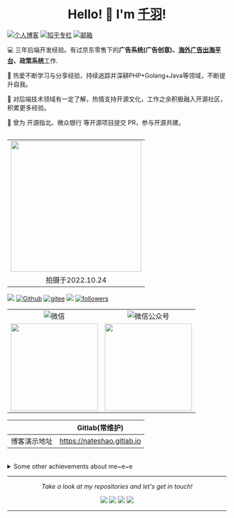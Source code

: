 <h1 align="center"> Hello! 👋  I'm <a href="https://github.com/nateshao">千羽</a>!</h1>


<a href="https://nateshao.gitlab.io"><img alt="个人博客" src="[https://img.shields.io/static/v1?label=%E4%B8%AA%E4%BA%BA%E5%8D%9A%E5%AE%A2&message=%E5%8D%83%E7%BE%BD%E7%9A%84%E7%BC%96%E7%A8%8B%E6%97%B6%E5%85%89&color=pink](https://img.shields.io/static/v1?label=%E4%B8%AA%E4%BA%BA%E5%8D%9A%E5%AE%A2&message=%E7%A8%8B%E5%BA%8F%E5%91%98%E5%8D%83%E7%BE%BD&color=pink)"/></a> <a href="https://www.zhihu.com/people/yong-yuan-de-da-an-9"><img alt="知乎专栏" src="https://img.shields.io/static/v1?label=%E7%9F%A5%E4%B9%8E%E4%B8%93%E6%A0%8F&message=nateshao&color=0084FF&logo=Zhihu"/></a> <a href="mailto:1210331079@qq.com"><img alt="邮箱" src="https://img.shields.io/static/v1?label=%E9%82%AE%E7%AE%B1&message=1210331079@qq.com&color=3ABFE6&logo=Minutemailer"/></a> 
  
💻 三年后端开发经验。有过京东零售下的**广告系统(广告创意)、[海外广告出海平台](https://jdwm.jd.com/home/)、政策系统**工作.

🚀 热爱不断学习与分享经验，持续追踪并深耕PHP+Golang+Java等领域，不断提升自我。

💼 对后端技术领域有一定了解，热情支持开源文化，工作之余积极融入开源社区，积累更多经验。

📘 曾为 开源指北、微众银行 等开源项目提交 PR，参与开源共建。

  <!-- 
        <td align="center"><img src="https://cdn.jsdelivr.net/gh/nateshao/images/20220327211544.jpg" width="300" hight="275"/> </td>  
  -->
  
<table align="right" width="100%" border="0" cellspacing="0" cellpadding="0">
  <tr>
    <td align="center"><img src="https://nateshao-blog.oss-cn-shenzhen.aliyuncs.com/img/20230611152103.png" width="300" hight="275"/> </td>
  </tr>
  <tr>
    <td align="center">拍摄于2022.10.24</td>
  </tr>
</table>

![](https://img.shields.io/badge/%E6%80%A7%E5%88%AB-%E2%99%82%E7%94%B7-lightgrey)  <a href="https://github.com/nateshao"><img alt="Github" src="https://img.shields.io/static/v1?label=Github&message=nateshao&color=red&logo=Github"/></a> <a href="https://gitee.com/nateshao"> <img alt="gitee" src="https://img.shields.io/static/v1?label=Gitee&message=nateshao&color=red&logo=Gitee"/></a> ![](https://visitor-badge.laobi.icu/badge?page_id=nateshao.nateshao)   [![followers](https://img.shields.io/github/followers/nateshao?style=social)](https://github.com/nateshao)


<table width="100%" border="0" cellspacing="0" cellpadding="0">
  <tr>
    <td align="center"><img alt="微信" src="https://img.shields.io/static/v1?label=%E5%BE%AE%E4%BF%A1&message=%E5%8D%83%E7%BE%BD&color=7BB32E&logo=wechat"/></td>
    <td align="center"><img alt="微信公众号" src="https://img.shields.io/static/v1?label=%E5%BE%AE%E4%BF%A1%E5%85%AC%E4%BC%97%E5%8F%B7&message=%E7%A8%8B%E5%BA%8F%E5%91%98%E5%8D%83%E7%BE%BD&color=7BB32E&logo=wechat"/></td>
   
  </tr>
  <tr>
    <td align="center"><img align="center" src="https://cdn.jsdelivr.net/gh/nateshao/images/20220327211400.webp" width="200"/></td>
     <td align="center"><img align="center" src="https://cdn.jsdelivr.net/gh/nateshao/images/20220327211500.jpg" width="200"/></td>
  </tr>
  
</table>




|              |               Gitlab(常维护)                |  
| :----------: | :---------------------------------: | 
| 博客演示地址 | https://nateshao.gitlab.io |


<br>
<details>
  <summary>Some other achievements about me~e~e</summary>
  <br>

* 🍎   后端开发（Java / Go ）🤪
  
* 👑   Some GitHub statistical reports:

<p align="center">
<img align="center" src="https://github-readme-stats.vercel.app/api/top-langs/?username=nateshao&hide_langs_below=1&theme=default&line_height=27&layout=compact" />
<img align="center" src="https://github-readme-stats.vercel.app/api?username=nateshao&show_icons=true&count_private=true&include_all_commits=true&line_height=21" alt="nateshao's Github Stats" />

</p>

</details>
  
<hr>
<p align="center">
  <i>Take a look at my repositories and let's get in touch!</i>
<p align="center">
<a href= "https://github.com/nateshao/powermock/"><img src="https://img.icons8.com/material-outlined/27/000000/ball-point-pen.png"/></a>
<a href= "https://www.linkedin.com/nateshao/"><img src="https://img.icons8.com/material-outlined/30/000000/linkedin.png"/></a>
<a href= "https://twitter.com/shaotongjie1"><img src="https://img.icons8.com/material-outlined/30/000000/twitter.png"/></a>
<a href= "https://nateshao.gitee.io"><img src="https://img.icons8.com/material-outlined/27/000000/geography.png"/></a>
</p>





---

<!--
<p align="center">
  <img src="https://raw.githubusercontent.com/coderjojo/coderjojo/master/img/github.gif" width=100>
  <br><br>
  <samp>
  </samp>
</p>

<p float="left">
  <a href="https://golang.org/" target="_blank" >
    <img src="https://raw.githubusercontent.com/itsksaurabh/itsksaurabh/master/assets/golang.gif"  height="90" />
  </a>
  <a href="https://www.docker.com/" target="_blank" >
    <img src="https://raw.githubusercontent.com/itsksaurabh/itsksaurabh/master/assets/docker.gif"  height="80" /> 
  </a>
  <a href="https://kubernetes.io/" target="_blank" >
    <img src="https://raw.githubusercontent.com/itsksaurabh/itsksaurabh/master/assets/k8s.gif"  height="75" />
  </a>
  <a href="https://docs.gitlab.com/ee/ci/" target="_blank" >
    <img src="https://raw.githubusercontent.com/itsksaurabh/itsksaurabh/master/assets/cicd.gif"  height="65" />
  </a>
  <a href="https://www.terraform.io/" target="_blank" >
    <img src="https://raw.githubusercontent.com/itsksaurabh/itsksaurabh/master/assets/terraform.gif" width="120" />
  </a>
  <a href="https://helm.sh/" target="_blank" >
    <img src="https://raw.githubusercontent.com/itsksaurabh/itsksaurabh/master/assets/helm.gif"  height="75" />
  </a>
 
 
 </p>
  
### CSPs
  
 <p float="left">
  <a href="https://bit.ly/2W7a91W" target="_blank" >
    <img src="https://raw.githubusercontent.com/itsksaurabh/itsksaurabh/master/assets/do.gif"  height="75" />
  </a> 
  <a href="https://aws.amazon.com/" target="_blank" >
    <img src="https://raw.githubusercontent.com/itsksaurabh/itsksaurabh/master/assets/aws.gif"  height="75" />
  </a>
 </p>
  
### Monitoring
  
 <p float="left">
  <a href="https://grafana.com/" target="_blank" >
    <img src="https://raw.githubusercontent.com/itsksaurabh/itsksaurabh/master/assets/grafana.gif" height="60" />&nbsp;&nbsp;
  </a>
  <a href="https://prometheus.io/" target="_blank" >
    <img src="https://raw.githubusercontent.com/itsksaurabh/itsksaurabh/master/assets/prometheus.gif" height="65" />
  </a>
  <a href="https://www.influxdata.com/" target="_blank" >
    <img src="https://raw.githubusercontent.com/itsksaurabh/itsksaurabh/master/assets/influxdata.gif" height="60" />
  </a>
</p>

### Databases
  
 <p float="left">
  <a href="https://www.postgresql.org/" target="_blank" >
    <img src="https://raw.githubusercontent.com/itsksaurabh/itsksaurabh/master/assets/postgresql.gif" height="90" />&nbsp;&nbsp;
  </a>
  <a href="https://www.timescale.com/" target="_blank" >
    <img src="https://raw.githubusercontent.com/itsksaurabh/itsksaurabh/master/assets/tsdb.gif" width="120" />
  </a>&nbsp;&nbsp;
  <a href="https://www.mongodb.com/" target="_blank" >
    <img src="https://raw.githubusercontent.com/itsksaurabh/itsksaurabh/master/assets/mongo.gif" height="80" />
  </a>
</p>

-->

<!--
**halfrost/halfrost** is a ✨ _special_ ✨ repository because its `README.md` (this file) appears on your GitHub profile.

Here are some ideas to get you started:

- 🔭 I’m currently working on ...
- 🌱 I’m currently learning ...
- 👯 I’m looking to collaborate on ...
- 🤔 I’m looking for help with ...
- 💬 Ask me about ...
- 📫 How to reach me: ...
- 😄 Pronouns: ...
- ⚡ Fun fact: ...
- ## 😉 找到我

<a href="https://alili.tech"><p align="center"> Visitor count<br> <img src="https://profile-counter.glitch.me/nateshao/count.svg" /></a>

- 🌱 GitHub : https://github.com/nateshao

- 👯 Gitee : https://gitee.com/nateshao

- 😄 WeChat : 1210331079

- 📫 QQ : 1210331079

- 💬 邮箱 : shaotongjie@gmail.com

- 🪐 个人网站 ： www.nateshao.cn

- 🔭 个人博客 : https://nateshao.gitee.io

  - 💛或💛http://nateshao.oschina.io
  
  - 💛或💛 https://nateshao.gitlab.io

  - 💛或💛 https://nateshao.github.io./

  - 💛或💛访问[coding](https://coding-pages-bucket-3501670-8140272-8317-424311-1300369800.cos-website.ap-hongkong.myqcloud.com)

  - 💛或💛访问[cloudbase](https://nateshao-cloud-8gaqeoi12d2ad9c5-1300369800.tcloudbaseapp.com/)
-->


<!--
**nateshao/nateshao** is a ✨ _special_ ✨ repository because its `README.md` (this file) appears on your GitHub profile.

Here are some ideas to get you started:


-->
